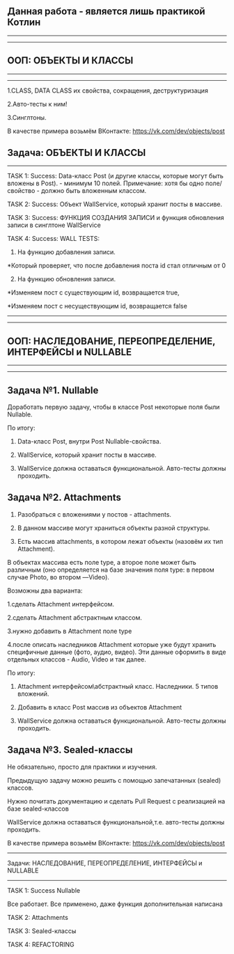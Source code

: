 Данная работа - является лишь практикой Котлин
--
_____________________________________
_____________________________________

ООП: ОБЪЕКТЫ И КЛАССЫ
--
_____________________________________
_____________________________________

1.CLASS, DATA CLASS их свойства, сокращения, деструктуризация

2.Aвто-тесты к ним!

3.Синглтоны.

В качестве примера возьмём ВКонтакте: https://vk.com/dev/objects/post

Задача: ОБЪЕКТЫ И КЛАССЫ
--
_______________________________________________________________________________
TASK 1: Success: Data-класс Post (и другие классы, которые могут быть вложены в Post). - минимум 10 полей.
Примечание: хотя бы одно поле/свойство - должно быть вложенным классом.

TASK 2: Success: Объект WallService, который хранит посты в массиве.

TASK 3: Success: ФУНКЦИЯ СОЗДАНИЯ ЗАПИСИ и функция обновления записи в синглтоне WallService

TASK 4: Success:  WALL TESTS:

1. На функцию добавления записи.

*Который проверяет, что после добавления поста id стал отличным от 0

2. На функцию обновления записи.

*Изменяем пост с существующим id, возвращается true,

*Изменяем пост с несуществующим id, возвращается false
_____________________________________
_____________________________________

ООП: НАСЛЕДОВАНИЕ, ПЕРЕОПРЕДЕЛЕНИЕ, ИНТЕРФЕЙСЫ и NULLABLE
--
_____________________________________
_____________________________________

Задача №1. Nullable
--
Доработать первую задачу, чтобы в классе Post некоторые поля были Nullable.

По итогу:

1. Data-класс Post, внутри Post Nullable-свойства.


2. WallService, который хранит посты в массиве.


3. WallService должна оставаться функциональной. Авто-тесты должны проходить.

Задача №2. Attachments
--

1. Разобраться с вложениями у постов - attachments.


2. В данном массиве могут храниться объекты разной структуры.


3. Есть массив attachments, в котором лежат объекты (назовём их тип Attachment).

В объектах массива есть поле type, а второе поле может быть различным (оно определяется на базе значения поля type: в
первом случае Photo, во втором —Video).

Возможны два варианта:

1.сделать Attachment интерфейсом.

2.сделать Attachment абстрактным классом.

3.нужно добавить в Attachment поле type

4.после описать наследников Attachment которые уже будут хранить специфичные данные (фото, аудио, видео).
Эти данные оформить в виде отдельных классов - Audio, Video и так далее.

По итогу:

1. Attachment интерфейсом\абстрактный класс. Наследники. 5 типов вложений.


2. Добавить в класс Post массив из объектов Attachment


3. WallService должна оставаться функциональной. Авто-тесты должны проходить.

Задача №3. Sealed-классы
--

Не обязательно, просто для практики и изучения.

Предыдущую задачу можно решить с помощью запечатанных (sealed) классов.

Нужно почитать документацию и сделать Pull Request с реализацией на базе sealed-классов

WallService должна оставаться функциональной,т.е. авто-тесты должны проходить.

В качестве примера возьмём ВКонтакте: https://vk.com/dev/objects/post
_______________________________________________________________________________
Задачи: НАСЛЕДОВАНИЕ, ПЕРЕОПРЕДЕЛЕНИЕ, ИНТЕРФЕЙСЫ и NULLABLE
_______________________________________________________________________________
TASK 1: Success Nullable

Все работает. Все применено, даже функция дополнительная написана

TASK 2: Attachments

TASK 3: Sealed-классы

TASK 4: REFACTORING

